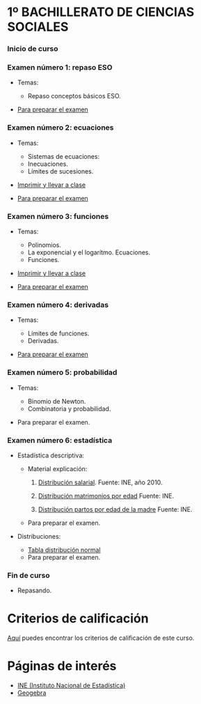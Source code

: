 # 1º BACHILLERATO DE CIENCIAS SOCIALES

### Inicio de curso

### Examen número 1: repaso ESO
* Temas:
   * Repaso conceptos básicos ESO.

* [Para preparar el examen](bs1_examen01_pe.pdf)

### Examen número 2: ecuaciones
* Temas:
   * Sistemas de ecuaciones:
   * Inecuaciones.
   * Límites de sucesiones.

* [Imprimir y llevar a clase](bs1_ecuaciones_tc.pdf)
* [Para preparar el examen](bs1_examen02_pe.pdf)

### Examen número 3: funciones

* Temas:
   * Polinomios.
   * La exponencial y el logarítmo. Ecuaciones.
   * Funciones.

* [Imprimir y llevar a clase](bs1_funciones_tc.pdf)
* [Para preparar el examen](bs1_examen03_pe.pdf)


### Examen número 4: derivadas
* Temas:
   * Límites de funciones.
   * Derivadas.

* [Para preparar el examen](bs1_examen04_pe.pdf)


### Examen número 5: probabilidad
* Temas:
   * Binomio de Newton.
   * Combinatoria y probabilidad.

* Para preparar el examen.


### Examen número 6: estadística
* Estadística descriptiva:
  + Material explicación:
    1. [Distribución salarial](distribucion_salarial.png).
       Fuente: INE, año 2010.

    2. [Distribución matrimonios por edad](distribucion_edad_matrimonios.png)
       Fuente: INE.

    3. [Distribución partos por edad de la madre](distribucion_edad_partos.png)
       Fuente: INE.

  + Para preparar el examen.

* Distribuciones:
  + [Tabla distribución normal](tabla_normal.png)
  + Para preparar el examen.


### Fin de curso
* Repasando.

# Criterios de calificación
[Aquí](../criterios/criterios_calificacion.pdf) puedes encontrar los criterios
de calificación de este curso. 

# Páginas de interés

* [INE (Instituto Nacional de Estadística)](https://www.ine.es)
* [Geogebra](https://www.geogebra.org/classic)

